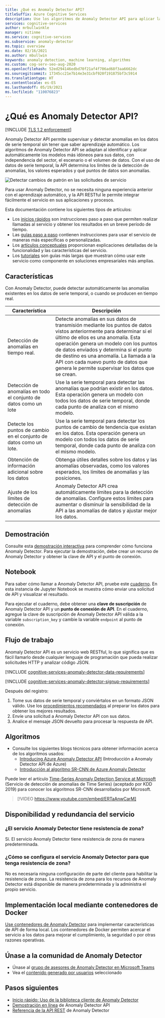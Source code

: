 ```yaml
---
title: ¿Qué es Anomaly Detector API?
titleSuffix: Azure Cognitive Services
description: Use los algoritmos de Anomaly Detector API para aplicar la detección de anomalías a los datos de serie temporal.
services: cognitive-services
author: mrbullwinkle
manager: nitinme
ms.service: cognitive-services
ms.subservice: anomaly-detector
ms.topic: overview
ms.date: 02/16/2021
ms.author: mbullwin
keywords: anomaly detection, machine learning, algorithms
ms.custom: cog-serv-seo-aug-2020
ms.openlocfilehash: 52ed294146edbd70f21af4f706ad68f3aa6662dc
ms.sourcegitcommit: 17345cc21e7b14e3e31cbf920f191875bf3c5914
ms.translationtype: HT
ms.contentlocale: es-ES
ms.lasthandoff: 05/19/2021
ms.locfileid: "110076823"
---
```

# <a name="what-is-the-anomaly-detector-api"></a>¿Qué es Anomaly Detector API?

[!INCLUDE [TLS 1.2 enforcement](../../../includes/cognitive-services-tls-announcement.md)]

Anomaly Detector API permite supervisar y detectar anomalías en los datos de serie temporal sin tener que saber aprendizaje automático. Los algoritmos de Anomaly Detector API se adaptan al identificar y aplicar automáticamente los modelos más idóneos para sus datos, con independencia del sector, el escenario o el volumen de datos. Con el uso de datos de serie temporal, la API determina los límites de la detección de anomalías, los valores esperados y qué puntos de datos son anomalías.

![Detectar cambios de patrón en las solicitudes de servicio](./media/anomaly_detection2.png)

Para usar Anomaly Detector, no se necesita ninguna experiencia anterior con el aprendizaje automático, y la API RESTful le permite integrar fácilmente el servicio en sus aplicaciones y procesos.

Esta documentación contiene los siguientes tipos de artículos:
* Los [inicios rápidos](./Quickstarts/client-libraries.md) son instrucciones paso a paso que permiten realizar llamadas al servicio y obtener los resultados en un breve período de tiempo. 
* Las [guías paso a paso](./how-to/identify-anomalies.md) contienen instrucciones para usar el servicio de maneras más específicas o personalizadas.
* Los [artículos conceptuales](./concepts/anomaly-detection-best-practices.md) proporcionan explicaciones detalladas de la funcionalidad y las características del servicio.
* Los [tutoriales](./tutorials/batch-anomaly-detection-powerbi.md) son guías más largas que muestran cómo usar este servicio como componente en soluciones empresariales más amplias.

## <a name="features"></a>Características

Con Anomaly Detector, puede detectar automáticamente las anomalías existentes en los datos de serie temporal, o cuando se producen en tiempo real.

|Característica  |Descripción  |
|---------|---------|
|Detección de anomalías en tiempo real. | Detecte anomalías en sus datos de transmisión mediante los puntos de datos vistos anteriormente para determinar si el último de ellos es una anomalía. Esta operación genera un modelo con los puntos de datos enviados y determina si el punto de destino es una anomalía. La llamada a la API con cada nuevo punto de datos que genera le permite supervisar los datos que se crean. |
|Detección de anomalías en todo el conjunto de datos como un lote | Use la serie temporal para detectar las anomalías que podrían existir en los datos. Esta operación genera un modelo con todos los datos de serie temporal, donde cada punto de analiza con el mismo modelo.         |
|Detecte los puntos de cambio en el conjunto de datos como un lote. | Use la serie temporal para detectar los puntos de cambio de tendencia que existan en los datos. Esta operación genera un modelo con todos los datos de serie temporal, donde cada punto de analiza con el mismo modelo.    |
| Obtención de información adicional sobre los datos | Obtenga útiles detalles sobre los datos y las anomalías observadas, como los valores esperados, los límites de anomalías y las posiciones. |
| Ajuste de los límites de detección de anomalías | Anomaly Detector API crea automáticamente límites para la detección de anomalías. Configure estos límites para aumentar o disminuir la sensibilidad de la API a las anomalías de datos y ajustar mejor los datos. |

## <a name="demo"></a>Demostración

Consulte esta [demostración interactiva](https://aka.ms/adDemo) para comprender cómo funciona Anomaly Detector.
Para ejecutar la demostración, debe crear un recurso de Anomaly Detector y obtener la clave de API y el punto de conexión.

## <a name="notebook"></a>Notebook

Para saber cómo llamar a Anomaly Detector API, pruebe este [cuaderno](https://aka.ms/adNotebook). En esta instancia de Jupyter Notebook se muestra cómo enviar una solicitud de API y visualizar el resultado.

Para ejecutar el cuaderno, debe obtener una **clave de suscripción** de Anomaly Detector API y un **punto de conexión de API**. En el cuaderno, agregue la clave de suscripción de Anomaly Detector API válida a la variable `subscription_key` y cambie la variable `endpoint` al punto de conexión.

## <a name="workflow"></a>Flujo de trabajo

Anomaly Detector API es un servicio web RESTful, lo que significa que es fácil llamarlo desde cualquier lenguaje de programación que pueda realizar solicitudes HTTP y analizar código JSON.

[!INCLUDE [cognitive-services-anomaly-detector-data-requirements](../../../includes/cognitive-services-anomaly-detector-data-requirements.md)]

[!INCLUDE [cognitive-services-anomaly-detector-signup-requirements](../../../includes/cognitive-services-anomaly-detector-signup-requirements.md)]

Después del registro:

1. Tome sus datos de serie temporal y conviértalos en un formato JSON válido. Use los [procedimientos recomendados](concepts/anomaly-detection-best-practices.md) al preparar los datos para obtener los mejores resultados.
1. Envíe una solicitud a Anomaly Detector API con sus datos.
1. Analice el mensaje JSON devuelto para procesar la respuesta de API.

## <a name="algorithms"></a>Algoritmos

* Consulte los siguientes blogs técnicos para obtener información acerca de los algoritmos usados:
    * [Introducing Azure Anomaly Detector API](https://techcommunity.microsoft.com/t5/AI-Customer-Engineering-Team/Introducing-Azure-Anomaly-Detector-API/ba-p/490162) (Introducción a Anomaly Detector API de Azure)
    * [Introducción al algoritmo SR-CNN de Azure Anomaly Detector](https://techcommunity.microsoft.com/t5/AI-Customer-Engineering-Team/Overview-of-SR-CNN-algorithm-in-Azure-Anomaly-Detector/ba-p/982798)

Puede leer el artículo [Time-Series Anomaly Detection Service at Microsoft](https://arxiv.org/abs/1906.03821) (Servicio de detección de anomalías de Time Series) (aceptado por KDD 2019) para conocer los algoritmos SR-CNN desarrollados por Microsoft.

> [!VIDEO https://www.youtube.com/embed/ERTaAnwCarM]

## <a name="service-availability-and-redundancy"></a>Disponibilidad y redundancia del servicio

### <a name="is-the-anomaly-detector-service-zone-resilient"></a>¿El servicio Anomaly Detector tiene resistencia de zona?

Sí. El servicio Anomaly Detector tiene resistencia de zona de manera predeterminada.

### <a name="how-do-i-configure-the-anomaly-detector-service-to-be-zone-resilient"></a>¿Cómo se configura el servicio Anomaly Detector para que tenga resistencia de zona?

No es necesaria ninguna configuración de parte del cliente para habilitar la resistencia de zonas. La resistencia de zona para los recursos de Anomaly Detector está disponible de manera predeterminada y la administra el propio servicio.

## <a name="deploy-on-premises-using-docker-containers"></a>Implementación local mediante contenedores de Docker

[Use contenedores de Anomaly Detector](anomaly-detector-container-howto.md) para implementar características de API de forma local. Los contenedores de Docker permiten acercar el servicio a los datos para mejorar el cumplimiento, la seguridad o por otras razones operativas.

## <a name="join-the-anomaly-detector-community"></a>Únase a la comunidad de Anomaly Detector

* Únase al [grupo de asesores de Anomaly Detector en Microsoft Teams](https://aka.ms/AdAdvisorsJoin)
* Vea el [contenido generado por usuarios](user-generated-content.md) seleccionado

## <a name="next-steps"></a>Pasos siguientes

* [Inicio rápido: Uso de la biblioteca cliente de Anomaly Detector](quickstarts/client-libraries.md)
* [Demostración en línea](https://github.com/Azure-Samples/AnomalyDetector/tree/master/ipython-notebook) de Anomaly Detector API
* [Referencia de la API REST](https://aka.ms/anomaly-detector-rest-api-ref) de Anomaly Detector